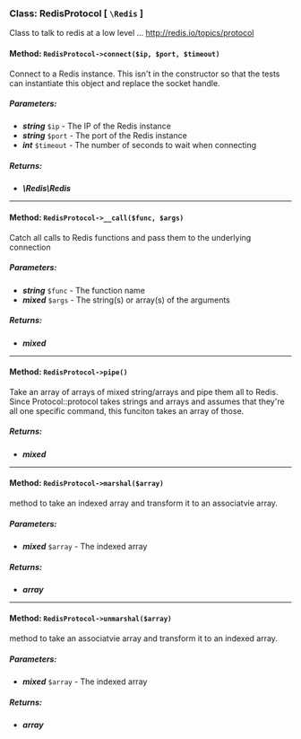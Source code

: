 ### Class: RedisProtocol \[ `\Redis` \]

Class to talk to redis at a low level ... http://redis.io/topics/protocol

#### Method: `RedisProtocol->connect($ip, $port, $timeout)`

Connect to a Redis instance. This isn't in the constructor so
that the tests can instantiate this object and replace the
socket handle.

##### Parameters:

- ***string*** `$ip` - The IP of the Redis instance
- ***string*** `$port` - The port of the Redis instance
- ***int*** `$timeout` - The number of seconds to wait when connecting

##### Returns:

- ***\Redis\Redis***

---

#### Method: `RedisProtocol->__call($func, $args)`

Catch all calls to Redis functions and pass them to the underlying
connection

##### Parameters:

- ***string*** `$func` - The function name
- ***mixed*** `$args` - The string(s) or array(s) of the arguments

##### Returns:

- ***mixed***

---

#### Method: `RedisProtocol->pipe()`

Take an array of arrays of mixed string/arrays and pipe them all
to Redis. Since Protocol::protocol takes strings and arrays and
assumes that they're all one specific command, this funciton takes
an array of those.

##### Returns:

- ***mixed***

---

#### Method: `RedisProtocol->marshal($array)`

method to take an indexed array and transform it to an associatvie array.

##### Parameters:

- ***mixed*** `$array` - The indexed array

##### Returns:

- ***array***

---

#### Method: `RedisProtocol->unmarshal($array)`

method to take an associatvie array and transform it to an indexed array.

##### Parameters:

- ***mixed*** `$array` - The indexed array

##### Returns:

- ***array***